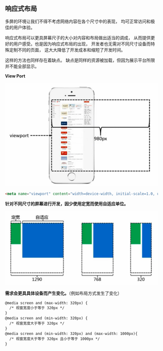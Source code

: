 ## 响应式布局

多屏的环境让我们不得不考虑网络内容在各个尺寸中的表现，
均可正常访问和极佳的用户体验。

响应式布局可以更具屏幕尺子的大小对内容和布局做出适当的调成，
从而提供更好的用户感受。也是因为响应式布局的出现，
开发者也无需对不同尺寸设备而特殊定制不同的页面，
这大大降低了开发成本和缩短了开发时间。


这样的方法也同样存在着缺点。
缺点是同样的资源被加载，但因为展示平台所限并不能全部显示。

**View Port**

![](../img/R/responsive_viewport.jpg)

```html
<meta name="viewport" content="width=device-width, initial-scale=1.0, user-scalable=no">
```

**针对不同尺寸的屏幕进行开发，因少使用定宽而使用自适应单位。**

![](../img/R/responsive_design0.jpg)

**需求会更具具体设备而产生变化。**（例如布局方式发生了变化）

```html
@media screen and (max-width: 320px) {
  /* 视窗宽度小于等于 320px */
}
@media screen and (min-width: 320px) {
  /* 视窗宽度大于等于 320px */
}
@media screen and (min-width: 320px) and (max-width: 1000px){
  /* 视窗宽度大于等于 320px 且小于等于 1000px */
}
```
